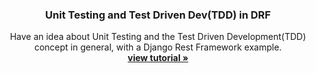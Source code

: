 

<p align="center">


  <h3 align="center">Unit Testing and Test Driven Dev(TDD) in DRF</h3>

  <p align="center">
    Have an idea about Unit Testing and the Test Driven Development(TDD) concept in general, with a Django Rest Framework example.
    <br />
    <a href="https://www.kowe.io/articles/unit-testing-and-test-driven-devtdd-in-drf/5/"><strong>view tutorial »</strong></a>
    <br />
  </p>
</p>
